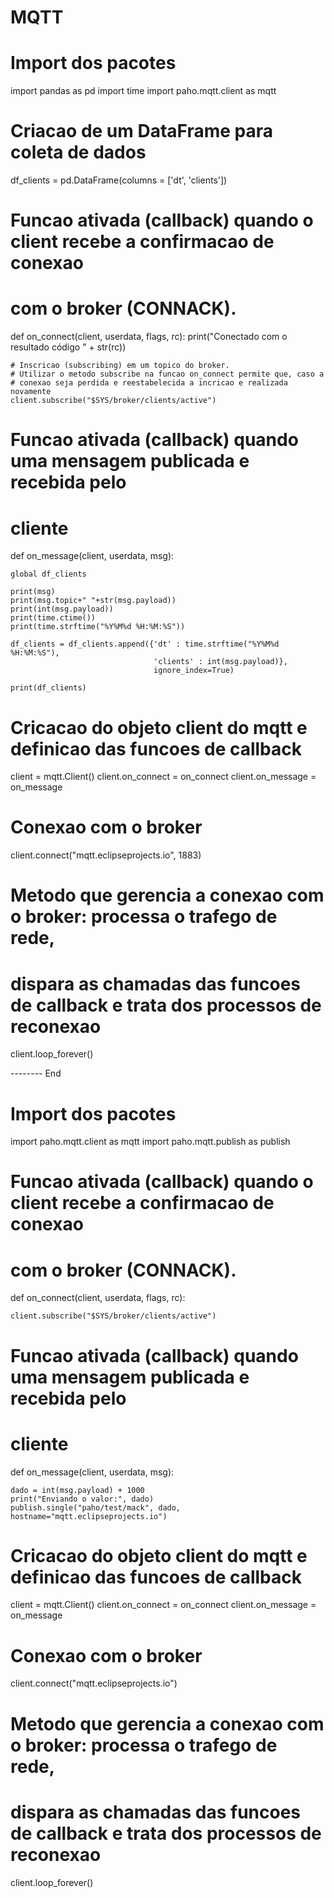 # MQTT

# Import dos pacotes
import pandas as pd
import time
import paho.mqtt.client as mqtt

# Criacao de um DataFrame para coleta de dados
df_clients = pd.DataFrame(columns = ['dt', 'clients'])


# Funcao ativada (callback) quando o client recebe a confirmacao de conexao
# com o broker (CONNACK).
def on_connect(client, userdata, flags, rc):
    print("Conectado com o resultado código " + str(rc))

    # Inscricao (subscribing) em um topico do broker.
    # Utilizar o metodo subscribe na funcao on_connect permite que, caso a
    # conexao seja perdida e reestabelecida a incricao e realizada novamente
    client.subscribe("$SYS/broker/clients/active")


# Funcao ativada (callback) quando uma mensagem publicada e recebida pelo
# cliente
def on_message(client, userdata, msg):
    
    global df_clients
    
    print(msg)
    print(msg.topic+" "+str(msg.payload))
    print(int(msg.payload))
    print(time.ctime())
    print(time.strftime("%Y%M%d %H:%M:%S"))
    
    df_clients = df_clients.append({'dt' : time.strftime("%Y%M%d %H:%M:%S"), 
                                    'clients' : int(msg.payload)},
                                    ignore_index=True)
    
    print(df_clients)
     

# Cricacao do objeto client do mqtt e definicao das funcoes de callback
client = mqtt.Client()
client.on_connect = on_connect
client.on_message = on_message

# Conexao com o broker
client.connect("mqtt.eclipseprojects.io", 1883)

# Metodo que gerencia a conexao com o broker: processa o trafego de rede,
# dispara as chamadas das funcoes de callback e trata dos processos de reconexao
client.loop_forever()


-------- End


# Import dos pacotes
import paho.mqtt.client as mqtt
import paho.mqtt.publish as publish


# Funcao ativada (callback) quando o client recebe a confirmacao de conexao
# com o broker (CONNACK).
def on_connect(client, userdata, flags, rc):

    client.subscribe("$SYS/broker/clients/active")


# Funcao ativada (callback) quando uma mensagem publicada e recebida pelo
# cliente
def on_message(client, userdata, msg):
    
    dado = int(msg.payload) + 1000
    print("Enviando o valor:", dado)
    publish.single("paho/test/mack", dado, hostname="mqtt.eclipseprojects.io")

     

# Cricacao do objeto client do mqtt e definicao das funcoes de callback
client = mqtt.Client()
client.on_connect = on_connect
client.on_message = on_message

# Conexao com o broker
client.connect("mqtt.eclipseprojects.io")

# Metodo que gerencia a conexao com o broker: processa o trafego de rede,
# dispara as chamadas das funcoes de callback e trata dos processos de reconexao
client.loop_forever()
